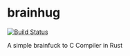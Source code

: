 # brainhug
[![Build Status](https://travis-ci.com/sn99/brainhug.svg?branch=master)](https://travis-ci.com/sn99/brainhug)

A simple brainfuck to C Compiler in Rust
